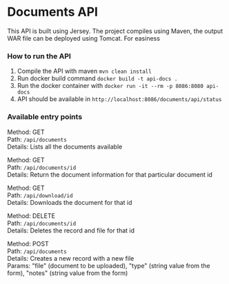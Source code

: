# Documents API

This API is built using Jersey. The project compiles using Maven, the output WAR file 
can be deployed using Tomcat. For easiness 

### How to run the API
1. Compile the API with maven `mvn clean install`
2. Run docker build command `docker build -t api-docs .`
3. Run the docker container with `docker run -it --rm -p 8086:8080 api-docs`
4. API should be available in `http://localhost:8086/documents/api/status`

### Available entry points

Method:  GET  
Path: `/api/documents`  
Details: Lists all the documents available

Method: GET  
Path: `/api/documents/id`  
Details: Return the document information for that particular document id

Method: GET  
Path: `/api/download/id`  
Details: Downloads the document for that id

Method: DELETE  
Path: `/api/documents/id`  
Details: Deletes the record and file for that id

Method: POST  
Path: `/api/documents`  
Details: Creates a new record with a new file  
Params: "file" (document to be uploaded), "type" (string value from the form), "notes" (string value from the form)